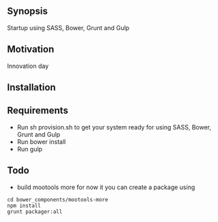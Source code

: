 ## Synopsis
Startup using SASS, Bower, Grunt and Gulp


## Motivation
Innovation day


## Installation


## Requirements
- Run sh provision.sh to get your system ready for using SASS, Bower, Grunt and Gulp
- Run bower install
- Run gulp

## Todo
- build mootools more 
for now it you can create a package using

```
cd bower_components/mootools-more
npm install
grunt packager:all
```

